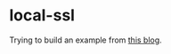 # local-ssl

Trying to build an example from [this blog](http://www.robinhowlett.com/blog/2016/01/05/everything-you-ever-wanted-to-know-about-ssl-but-were-afraid-to-ask/).
